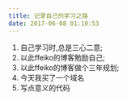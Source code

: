 ```yaml
---
title: 记录自己的学习之路
date: 2017-06-08 01:10:53
---
```



1. 自己学习时,总是三心二意;
2. 以此ffeiko的博客勉励自己;
3. 以此ffeiko的博客做个三年规划;
4. 今天我买了一个域名 
5. 写点意义的代码